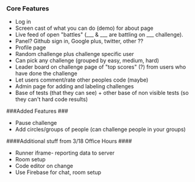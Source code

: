 ### Core Features ###
 - Log in   
 - Screen cast of what you can do (demo) for about page   
 - Live feed of open "battles" (___  & ___ are battling on ___ challenge).
 - Panel?  Github sign in, Google plus, twitter, other ??  
 - Profile page 
 - Random challenge plus challenge specific user
 - Can pick any challenge (grouped by easy, medium, hard)
 - Leader board on challenge page of "top scores" (?) from users who have done the challenge
 - Let users comment/rate other peoples code (maybe)
 - Admin page for adding and labeling challenges
 - Base of tests (that they can see) + other base of non visible tests (so they can't hard code results)
 

###Added Features ###
 - Pause challenge
 - Add circles/groups of people (can challenge people in your groups)
 
####Additional stuff from 3/18 Office Hours ####
 - Runner iframe- reporting data to server
 - Room setup 
 - Code editor on change
 - Use Firebase for chat, room setup
